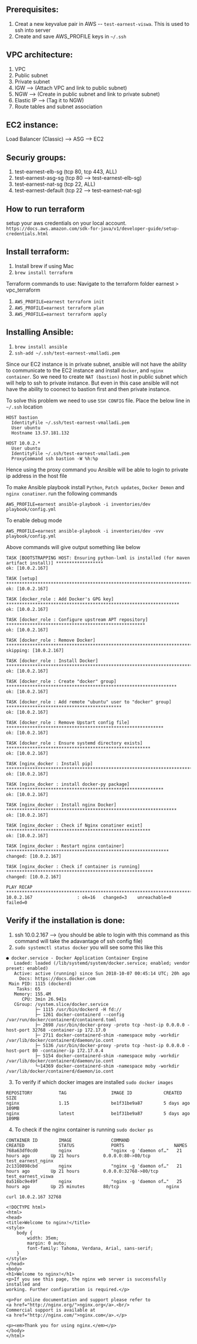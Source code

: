Prerequisites:
--------------
1. Creat a new keyvalue pair in AWS -- `test-earnest-viswa`. This is used to ssh into server
2. Create and save AWS_PROFILE keys in `~/.ssh`

VPC architecture:
-----------------
1. VPC
2. Public subnet
3. Private subnet
4. IGW --> (Attach VPC and link to public subnet)
5. NGW --> (Create in public subnet and link to private subnet)
6. Elastic IP --> (Tag it to NGW)
7. Route tables and subnet association 

EC2 instance:
-------------
Load Balancer (Classic) --> ASG --> EC2 

Securiy groups:
---------------
1. test-earnest-elb-sg (tcp 80, tcp 443, ALL)
2. test-earnest-asg-sg (tcp 80 --> test-earnest-elb-sg)
3. test-earnest-nat-sg (tcp 22, ALL)
4. test-earnest-default (tcp 22 --> test-earnest-nat-sg)

How to run terraform
---------------------
setup your aws credentials on your local account. 
`https://docs.aws.amazon.com/sdk-for-java/v1/developer-guide/setup-credentials.html`

Install terraform:
------------------
1. Install brew if using Mac
2. `brew install terraform`

Terraform commands to use:
Navigate to the terraform folder earnest > vpc_terraform
1. `AWS_PROFILE=earnest terraform init`
2. `AWS_PROFILE=earnest terraform plan`
3. `AWS_PROFILE=earnest terraform apply`

Installing Ansible:
-------------------
1. `brew install ansible`
2. `ssh-add ~/.ssh/test-earnest-vmalladi.pem`

Since our EC2 instance is in private subnet, ansible will not have the ability to communicate to the EC2 instance and install `docker`, and `nginx container`. So we need to create `NAT (bastion)` host in public subnet which will help to ssh to private instance. But even in this case ansible will not have the ability to coonect to bastion first and then private instance. 

To solve this problem we need to use `SSH CONFIG` file. Place the below line in `~/.ssh` location

```
HOST bastion
  IdentityFile ~/.ssh/test-earnest-vmalladi.pem
  User ubuntu
  Hostname 13.57.181.132

HOST 10.0.2.*
  User ubuntu
  IdentityFile ~/.ssh/test-earnest-vmalladi.pem
  ProxyCommand ssh bastion -W %h:%p
```
Hence using the proxy command you Ansible will be able to login to private ip address in the host file

To make Ansible playbook install `Python`, `Patch updates`, `Docker Demon` and `nginx conatiner`. run the following commands

`AWS_PROFILE=earnest ansible-playbook -i inventories/dev playbook/config.yml`

To enable debug mode 

`AWS_PROFILE=earnest ansible-playbook -i inventories/dev -vvv playbook/config.yml`

Above commands will give output something like below
```
TASK [BOOTSTRAPPING HOST: Ensuring python-lxml is installed (for maven artifact install)] ******************
ok: [10.0.2.167]

TASK [setup] ***********************************************************************************************
ok: [10.0.2.167]

TASK [docker_role : Add Docker's GPG key] ******************************************************************
ok: [10.0.2.167]

TASK [docker_role : Configure upstream APT repository] *****************************************************
ok: [10.0.2.167]

TASK [docker_role : Remove Docker] *************************************************************************
skipping: [10.0.2.167]

TASK [docker_role : Install Docker] ************************************************************************
ok: [10.0.2.167]

TASK [docker_role : Create "docker" group] *****************************************************************
ok: [10.0.2.167]

TASK [docker_role : Add remote "ubuntu" user to "docker" group] ********************************************
ok: [10.0.2.167]

TASK [docker_role : Remove Upstart config file] ************************************************************
ok: [10.0.2.167]

TASK [docker_role : Ensure systemd directory exists] *******************************************************
ok: [10.0.2.167]

TASK [nginx_docker : Install pip] **************************************************************************
ok: [10.0.2.167]

TASK [nginx_docker : install docker-py package] ************************************************************
ok: [10.0.2.167]

TASK [nginx_docker : Install nginx Docker] *****************************************************************
ok: [10.0.2.167]

TASK [nginx_docker : Check if Nginx conatiner exist] *******************************************************
ok: [10.0.2.167]

TASK [nginx_docker : Restart nginx container] **************************************************************
changed: [10.0.2.167]

TASK [nginx_docker : Check if container is running] ********************************************************
changed: [10.0.2.167]

PLAY RECAP *************************************************************************************************
10.0.2.167                 : ok=16   changed=3    unreachable=0    failed=0
```

Verify if the installation is done:
----------------------------------
1. ssh 10.0.2.167 --> (you should be able to login with this command as this command will take the adavantage of ssh config file)
2. `sudo systemctl status docker`
you will see some this like this 
```
● docker.service - Docker Application Container Engine
   Loaded: loaded (/lib/systemd/system/docker.service; enabled; vendor preset: enabled)
   Active: active (running) since Sun 2018-10-07 00:45:14 UTC; 20h ago
     Docs: https://docs.docker.com
 Main PID: 1115 (dockerd)
    Tasks: 65
   Memory: 155.4M
      CPU: 3min 26.941s
   CGroup: /system.slice/docker.service
           ├─ 1115 /usr/bin/dockerd -H fd://
           ├─ 1261 docker-containerd --config /var/run/docker/containerd/containerd.toml
           ├─ 2698 /usr/bin/docker-proxy -proto tcp -host-ip 0.0.0.0 -host-port 32768 -container-ip 172.17.0
           ├─ 2711 docker-containerd-shim -namespace moby -workdir /var/lib/docker/containerd/daemon/io.cont
           ├─ 5136 /usr/bin/docker-proxy -proto tcp -host-ip 0.0.0.0 -host-port 80 -container-ip 172.17.0.4
           ├─ 5154 docker-containerd-shim -namespace moby -workdir /var/lib/docker/containerd/daemon/io.cont
           └─14369 docker-containerd-shim -namespace moby -workdir /var/lib/docker/containerd/daemon/io.cont
```
3. To verify if which docker images are installed 
`sudo docker images`
```
REPOSITORY          TAG                 IMAGE ID            CREATED             SIZE
nginx               1.15                be1f31be9a87        5 days ago          109MB
nginx               latest              be1f31be9a87        5 days ago          109MB
```
4. To check if the nginx container is running 
`sudo docker ps`
```
CONTAINER ID        IMAGE               COMMAND                  CREATED             STATUS              PORTS                   NAMES
768a63df0cd0        nginx               "nginx -g 'daemon of…"   21 hours ago        Up 21 hours         0.0.0.0:80->80/tcp      test_earnest_nginx
2c1310898cbd        nginx               "nginx -g 'daemon of…"   21 hours ago        Up 21 hours         0.0.0.0:32768->80/tcp   test_earnest_viswa
0a516bc9e49f        nginx               "nginx -g 'daemon of…"   25 hours ago        Up 25 minutes       80/tcp                  nginx
```
`curl 10.0.2.167 32768`
```
<!DOCTYPE html>
<html>
<head>
<title>Welcome to nginx!</title>
<style>
    body {
        width: 35em;
        margin: 0 auto;
        font-family: Tahoma, Verdana, Arial, sans-serif;
    }
</style>
</head>
<body>
<h1>Welcome to nginx!</h1>
<p>If you see this page, the nginx web server is successfully installed and
working. Further configuration is required.</p>

<p>For online documentation and support please refer to
<a href="http://nginx.org/">nginx.org</a>.<br/>
Commercial support is available at
<a href="http://nginx.com/">nginx.com</a>.</p>

<p><em>Thank you for using nginx.</em></p>
</body>
</html>
```

